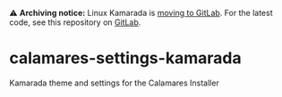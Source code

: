⚠️ **Archiving notice:** Linux Kamarada is [moving to GitLab][1]. For the latest code, see this repository on [GitLab][2].

[1]: https://linuxkamarada.com/en/2021/03/10/linux-kamarada-is-moving-to-gitlab/
[2]: https://gitlab.com/kamarada/calamares-settings-kamarada

# calamares-settings-kamarada
Kamarada theme and settings for the Calamares Installer

